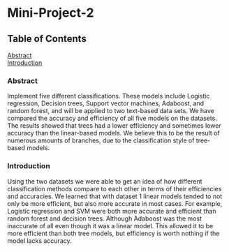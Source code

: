 # Mini-Project-2

## Table of Contents
[Abstract](https://github.com/CP322-Machine-Learning-Group/Mini-Project-2/blob/main/README.md#abstract) <br />
[Introduction](https://github.com/CP322-Machine-Learning-Group/Mini-Project-2/blob/main/README.md#introduction) <br />

### Abstract
Implement five different classifications. These models include Logistic
regression, Decision trees, Support vector machines, Adaboost, and random forest,
and will be applied to two text-based data sets. We have compared the accuracy
and efficiency of all five models on the datasets. The results showed that trees had
a lower efficiency and sometimes lower accuracy than the linear-based models. We
believe this to be the result of numerous amounts of branches, due to the
classification style of tree-based models.

### Introduction
Using the two datasets we were able to get an idea of how different
classification methods compare to each other in terms of their efficiencies and
accuracies. We learned that with dataset 1 linear models tended to not only be more
efficient, but also more accurate in most cases. For example, Logistic regression
and SVM were both more accurate and efficient than random forest and decision
trees. Although Adaboost was the most inaccurate of all even though it was a linear
model. This allowed it to be more efficient than both tree models, but efficiency is
worth nothing if the model lacks accuracy.
